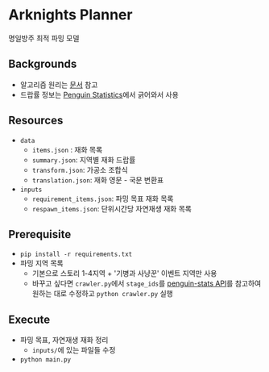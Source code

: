 # Arknights Planner

명일방주 최적 파밍 모델

## Backgrounds

  - 알고리즘 원리는 [문서](https://www.notion.so/djshin/24637514c15f4244bd59d2d6513ce12c) 참고
  - 드랍률 정보는 [Penguin Statistics](https://penguin-stats.io/)에서 긁어와서 사용

## Resources

  - `data`
    - `items.json` : 재화 목록
    - `summary.json`: 지역별 재화 드랍률
    - `transform.json`: 가공소 조합식
    - `translation.json`: 재화 영문 - 국문 변환표
  - `inputs`
    - `requirement_items.json`: 파밍 목표 재화 목록
    - `respawn_items.json`: 단위시간당 자연재생 재화 목록

## Prerequisite

  - `pip install -r requirements.txt`
  - 파밍 지역 목록
    - 기본으로 스토리 1-4지역 + '기병과 사냥꾼' 이벤트 지역만 사용
    - 바꾸고 싶다면 `crawler.py`에서 `stage_ids`를 [penguin-stats API](https://github.com/penguin-statistics/backend/blob/master/penguin-stats%20API%20v1.2.2.md)를 참고하여 원하는 대로 수정하고 `python crawler.py` 실행

## Execute

  - 파밍 목표, 자연재생 재화 정리
    - `inputs/`에 있는 파일들 수정
  - `python main.py`
